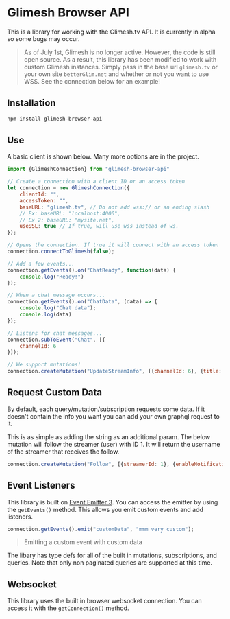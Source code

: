 # Glimesh Browser API

This is a library for working with the Glimesh.tv API. It is currently in alpha so some bugs may occur.

> As of July 1st, Glimesh is no longer active. However, the code is still open source. As a result, this library has been modified to work with custom Glimesh instances. Simply pass in the base url `glimesh.tv` or your own site `betterGlim.net` and whether or not you want to use WSS. See the connection below for an example!

## Installation

```bash
npm install glimesh-browser-api
```

## Use

A basic client is shown below. Many more options are in the project.

```js
import {GlimeshConnection} from "glimesh-browser-api"

// Create a connection with a client ID or an access token
let connection = new GlimeshConnection({
    clientId: "",
    accessToken: "",
    baseURL: "glimesh.tv", // Do not add wss:// or an ending slash
    // Ex: baseURL: "localhost:4000",
    // Ex 2: baseURL: "mysite.net",
    useSSL: true // If true, will use wss instead of ws.
});

// Opens the connection. If true it will connect with an access token
connection.connectToGlimesh(false);

// Add a few events...
connection.getEvents().on("ChatReady", function(data) {
    console.log("Ready!")
});

// When a chat message occurs...
connection.getEvents().on("ChatData", (data) => {
    console.log("Chat data");
    console.log(data)
});

// Listens for chat messages...
connection.subToEvent("Chat", [{
    channelId: 6
}]);

// We support mutations!
connection.createMutation("UpdateStreamInfo", [{channelId: 6}, {title: "Wow, updating title via api!"}]);
```

## Request Custom Data

By default, each query/mutation/subscription requests some data. If it doesn't contain the info you want you can add your own graphql request to it.

This is as simple as adding the string as an additional param. The below mutation will follow the streamer (user) with ID 1. It will return the username of the streamer that receives the follow.

```js
connection.createMutation("Follow", [{streamerId: 1}, {enableNotifications: false}], "streamer {user}");
```

## Event Listeners

This library is built on [Event Emitter 3](https://www.npmjs.com/package/eventemitter3). You can access the emitter by using the `getEvents()` method. This allows you emit custom events and add listeners.

```js
connection.getEvents().emit("customData", "mmm very custom");
```
> Emitting a custom event with custom data


The libary has type defs for all of the built in mutations, subscriptions, and queries. Note that only non paginated queries are supported at this time. 

## Websocket

This library uses the built in browser websocket connection. You can access it with the `getConnection()` method.